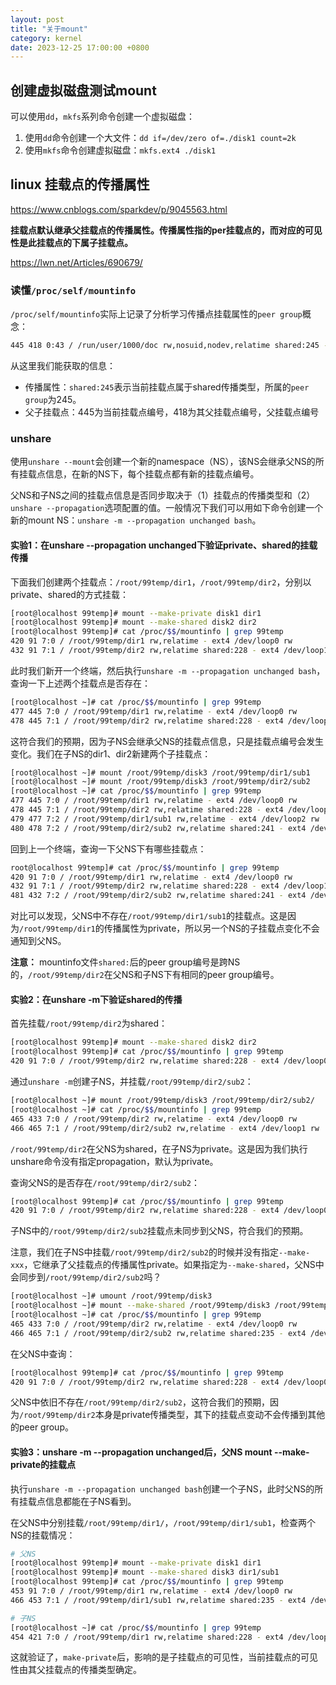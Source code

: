 ```yaml
---
layout: post
title: "关于mount"
category: kernel
date: 2023-12-25 17:00:00 +0800
---
```


## 创建虚拟磁盘测试mount

可以使用`dd`，`mkfs`系列命令创建一个虚拟磁盘：

1. 使用`dd`命令创建一个大文件：`dd if=/dev/zero of=./disk1 count=2k`
2. 使用`mkfs`命令创建虚拟磁盘：`mkfs.ext4 ./disk1`

## linux 挂载点的传播属性

<https://www.cnblogs.com/sparkdev/p/9045563.html>

**挂载点默认继承父挂载点的传播属性。传播属性指的per挂载点的，而对应的可见性是此挂载点的下属子挂载点。**

<https://lwn.net/Articles/690679/>

### 读懂`/proc/self/mountinfo`

`/proc/self/mountinfo`实际上记录了分析学习传播点挂载属性的`peer group`概念：

```bash
445 418 0:43 / /run/user/1000/doc rw,nosuid,nodev,relatime shared:245 - fuse.portal portal rw,user_id=1000,group_id=1000
```

从这里我们能获取的信息：

* 传播属性：`shared:245`表示当前挂载点属于shared传播类型，所属的`peer group`为245。
* 父子挂载点：445为当前挂载点编号，418为其父挂载点编号，父挂载点编号

### unshare

使用`unshare --mount`会创建一个新的namespace（NS），该NS会继承父NS的所有挂载点信息，在新的NS下，每个挂载点都有新的挂载点编号。

父NS和子NS之间的挂载点信息是否同步取决于（1）挂载点的传播类型和（2）`unshare --propagation`选项配置的值。一般情况下我们可以用如下命令创建一个新的mount NS：`unshare -m --propagation unchanged bash`。

#### 实验1：在unshare --propagation unchanged下验证private、shared的挂载传播

下面我们创建两个挂载点：`/root/99temp/dir1`，`/root/99temp/dir2`，分别以private、shared的方式挂载：

```bash
[root@localhost 99temp]# mount --make-private disk1 dir1
[root@localhost 99temp]# mount --make-shared disk2 dir2
[root@localhost 99temp]# cat /proc/$$/mountinfo | grep 99temp
420 91 7:0 / /root/99temp/dir1 rw,relatime - ext4 /dev/loop0 rw
432 91 7:1 / /root/99temp/dir2 rw,relatime shared:228 - ext4 /dev/loop1 rw
```

此时我们新开一个终端，然后执行`unshare -m --propagation unchanged bash`，查询一下上述两个挂载点是否存在：

```bash
[root@localhost ~]# cat /proc/$$/mountinfo | grep 99temp
477 445 7:0 / /root/99temp/dir1 rw,relatime - ext4 /dev/loop0 rw
478 445 7:1 / /root/99temp/dir2 rw,relatime shared:228 - ext4 /dev/loop1 rw
```

这符合我们的预期，因为子NS会继承父NS的挂载点信息，只是挂载点编号会发生变化。我们在子NS的dir1、dir2新建两个子挂载点：

```bash
[root@localhost ~]# mount /root/99temp/disk3 /root/99temp/dir1/sub1
[root@localhost ~]# mount /root/99temp/disk3 /root/99temp/dir2/sub2
[root@localhost ~]# cat /proc/$$/mountinfo | grep 99temp
477 445 7:0 / /root/99temp/dir1 rw,relatime - ext4 /dev/loop0 rw
478 445 7:1 / /root/99temp/dir2 rw,relatime shared:228 - ext4 /dev/loop1 rw
479 477 7:2 / /root/99temp/dir1/sub1 rw,relatime - ext4 /dev/loop2 rw
480 478 7:2 / /root/99temp/dir2/sub2 rw,relatime shared:241 - ext4 /dev/loop2 rw
```

回到上一个终端，查询一下父NS下有哪些挂载点：

```bash
root@localhost 99temp]# cat /proc/$$/mountinfo | grep 99temp
420 91 7:0 / /root/99temp/dir1 rw,relatime - ext4 /dev/loop0 rw
432 91 7:1 / /root/99temp/dir2 rw,relatime shared:228 - ext4 /dev/loop1 rw
481 432 7:2 / /root/99temp/dir2/sub2 rw,relatime shared:241 - ext4 /dev/loop2 rw
```

对比可以发现，父NS中不存在`/root/99temp/dir1/sub1`的挂载点。这是因为`/root/99temp/dir1`的传播属性为private，所以另一个NS的子挂载点变化不会通知到父NS。

**注意：** mountinfo文件`shared:`后的peer group编号是跨NS的，`/root/99temp/dir2`在父NS和子NS下有相同的peer group编号。

#### 实验2：在unshare -m下验证shared的传播

首先挂载`/root/99temp/dir2`为shared：

```bash
[root@localhost 99temp]# mount --make-shared disk2 dir2
[root@localhost 99temp]# cat /proc/$$/mountinfo | grep 99temp
420 91 7:0 / /root/99temp/dir2 rw,relatime shared:228 - ext4 /dev/loop0 rw
```

通过`unshare -m`创建子NS，并挂载`/root/99temp/dir2/sub2`：

```bash
[root@localhost ~]# mount /root/99temp/disk3 /root/99temp/dir2/sub2/
[root@localhost ~]# cat /proc/$$/mountinfo | grep 99temp
465 433 7:0 / /root/99temp/dir2 rw,relatime - ext4 /dev/loop0 rw
466 465 7:1 / /root/99temp/dir2/sub2 rw,relatime - ext4 /dev/loop1 rw
```

`/root/99temp/dir2`在父NS为shared，在子NS为private。这是因为我们执行unshare命令没有指定propagation，默认为private。

查询父NS的是否存在`/root/99temp/dir2/sub2`：

```bash
[root@localhost 99temp]# cat /proc/$$/mountinfo | grep 99temp
420 91 7:0 / /root/99temp/dir2 rw,relatime shared:228 - ext4 /dev/loop0 rw
```

子NS中的`/root/99temp/dir2/sub2`挂载点未同步到父NS，符合我们的预期。

注意，我们在子NS中挂载`/root/99temp/dir2/sub2`的时候并没有指定`--make-xxx`，它继承了父挂载点的传播属性private。如果指定为`--make-shared`，父NS中会同步到`/root/99temp/dir2/sub2`吗？

```bash
[root@localhost ~]# umount /root/99temp/disk3
[root@localhost ~]# mount --make-shared /root/99temp/disk3 /root/99temp/dir2/sub2
[root@localhost ~]# cat /proc/$$/mountinfo | grep 99temp
465 433 7:0 / /root/99temp/dir2 rw,relatime - ext4 /dev/loop0 rw
466 465 7:1 / /root/99temp/dir2/sub2 rw,relatime shared:235 - ext4 /dev/loop1 rw
```

在父NS中查询：

```bash
[root@localhost 99temp]# cat /proc/$$/mountinfo | grep 99temp
420 91 7:0 / /root/99temp/dir2 rw,relatime shared:228 - ext4 /dev/loop0 rw
```

父NS中依旧不存在`/root/99temp/dir2/sub2`，这符合我们的预期，因为`/root/99temp/dir2`本身是private传播类型，其下的挂载点变动不会传播到其他的peer group。

#### 实验3：unshare -m --propagation unchanged后，父NS mount --make-private的挂载点

执行`unshare -m --propagation unchanged bash`创建一个子NS，此时父NS的所有挂载点信息都能在子NS看到。

在父NS中分别挂载`/root/99temp/dir1/`，`/root/99temp/dir1/sub1`，检查两个NS的挂载情况：

```bash
# 父NS
[root@localhost 99temp]# mount --make-private disk1 dir1
[root@localhost 99temp]# mount --make-shared disk3 dir1/sub1
[root@localhost 99temp]# cat /proc/$$/mountinfo | grep 99temp
453 91 7:0 / /root/99temp/dir1 rw,relatime - ext4 /dev/loop0 rw
466 453 7:1 / /root/99temp/dir1/sub1 rw,relatime shared:235 - ext4 /dev/loop1 rw

# 子NS
[root@localhost ~]# cat /proc/$$/mountinfo | grep 99temp
454 421 7:0 / /root/99temp/dir1 rw,relatime shared:228 - ext4 /dev/loop0 rw
```

这就验证了，`make-private`后，影响的是子挂载点的可见性，当前挂载点的可见性由其父挂载点的传播类型确定。

